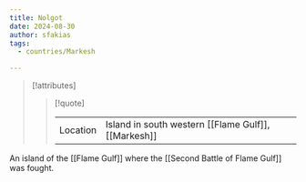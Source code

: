 ```yaml
---
title: Nolgot
date: 2024-08-30
author: sfakias
tags:
  - countries/Markesh

---
```

> [!attributes]
> 
> > [!quote]
> >
> > | | |
> > | --- | --- |
> > | Location | Island in south western [[Flame Gulf]], [[Markesh]] |

An island of the [[Flame Gulf]] where the [[Second Battle of Flame Gulf]] was fought.